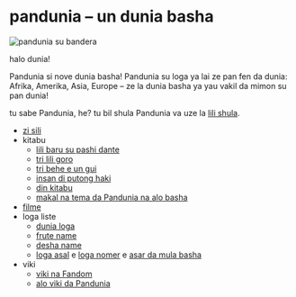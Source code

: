 # pandunia – un dunia basha

![](http://www.pandunia.info/bandir/bandir.png "pandunia su bandera")

halo dunia!

Pandunia si nove dunia basha!
Pandunia su loga ya lai ze pan fen da dunia:
Afrika, Amerika, Asia, Europe
– ze la dunia basha ya yau vakil da mimon su pan dunia!

tu sabe Pandunia, he?
tu bil shula Pandunia va uze la [lili shula](mini_shula.html).


* [zi sili](abc.md)
* kitabu
    * [lili baru su pashi dante](urse_dante.md)
    * [tri lili goro](3_lil_gurube.md)
    * [tri behe e un gui](3_buze_e_guye.md)
    * [insan di putong haki](putong_hake.md)
    * [din kitabu](dini_kitabe.md)
    * [makal na tema da Pandunia na alo basha](makal_tema_pandunia.md)
* [filme](filme.md)
* loga liste
    * [dunia loga](lekse/dunia_loge.html)
    * [frute name](lekse/pal.html)
    * [desha name](desha_nam.md)
    * [loga asal](leksaslia.md) e [loga nomer](loga_di_numbe.md) e [asar da mula basha](asar_da_mulbax.md)
* viki
    * [viki na Fandom](https://pandunia.fandom.com/)
    * [alo viki da Pandunia](http://eo.pandunia.wikia.com/wiki/Ali_pandunia_wikia)

